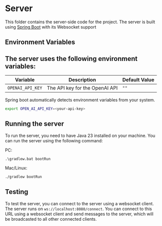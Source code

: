 # Server

This folder contains the server-side code for the project. The server is built using [Spring Boot](https://spring.io/) with its Websocket support

## Environment Variables

## The server uses the following environment variables:

| Variable         | Description                    | Default Value |
| ---------------- | ------------------------------ | ------------- |
| `OPENAI_API_KEY` | The API key for the OpenAI API | `""`          |

Spring boot automatically detects environment variables from your system.

```bash
export OPEN_AI_API_KEY=<your-api-key>
```

## Running the server

To run the server, you need to have Java 23 installed on your machine. You can run the server using the following command:

PC:

```
.\gradlew.bat bootRun
```

Mac/Linux:

```bash
./gradlew bootRun
```

## Testing

To test the server, you can connect to the server using a websocket client. The server runs on `ws://localhost:8080/connect`.
You can connect to this URL using a websocket client and send messages to the server, which will be broadcasted to all other connected clients.
